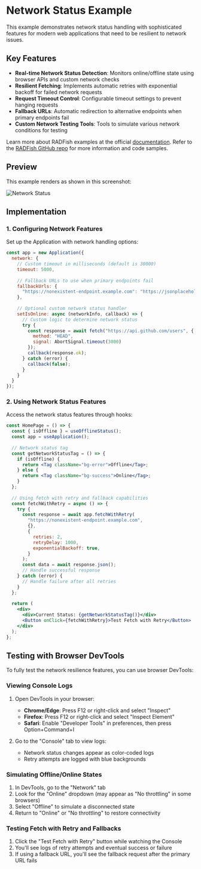 # Network Status Example

This example demonstrates network status handling with sophisticated features for modern web applications that need to be resilient to network issues.

## Key Features

- **Real-time Network Status Detection**: Monitors online/offline state using browser APIs and custom network checks
- **Resilient Fetching**: Implements automatic retries with exponential backoff for failed network requests
- **Request Timeout Control**: Configurable timeout settings to prevent hanging requests
- **Fallback URLs**: Automatic redirection to alternative endpoints when primary endpoints fail
- **Custom Network Testing Tools**: Tools to simulate various network conditions for testing

Learn more about RADFish examples at the official [documentation](https://nmfs-radfish.github.io/radfish/developer-documentation/examples-and-templates#examples). Refer to the [RADFish GitHub repo](https://nmfs-radfish.github.io/radfish/) for more information and code samples.

## Preview

This example renders as shown in this screenshot:

![Network Status](./src/assets/network-status.png)

## Implementation

### 1. Configuring Network Features

Set up the Application with network handling options:

```jsx
const app = new Application({
  network: {
    // Custom timeout in milliseconds (default is 30000)
    timeout: 5000,
    
    // Fallback URLs to use when primary endpoints fail
    fallbackUrls: {
      "https://nonexistent-endpoint.example.com": "https://jsonplaceholder.typicode.com/users"
    },
    
    // Optional custom network status handler
    setIsOnline: async (networkInfo, callback) => {
      // Custom logic to determine network status
      try {
        const response = await fetch("https://api.github.com/users", {
          method: "HEAD",
          signal: AbortSignal.timeout(3000)
        });
        callback(response.ok);
      } catch (error) {
        callback(false);
      }
    }
  }
});
```

### 2. Using Network Status Features

Access the network status features through hooks:

```jsx
const HomePage = () => {
  const { isOffline } = useOfflineStatus();
  const app = useApplication();
  
  // Network status tag
  const getNetworkStatusTag = () => {
    if (isOffline) {
      return <Tag className="bg-error">Offline</Tag>;
    } else {
      return <Tag className="bg-success">Online</Tag>;
    }
  };
  
  // Using fetch with retry and fallback capabilities
  const fetchWithRetry = async () => {
    try {
      const response = await app.fetchWithRetry(
        "https://nonexistent-endpoint.example.com",
        {},
        {
          retries: 2,
          retryDelay: 1000,
          exponentialBackoff: true,
        }
      );
      const data = await response.json();
      // Handle successful response
    } catch (error) {
      // Handle failure after all retries
    }
  };
  
  return (
    <div>
      <div>Current Status: {getNetworkStatusTag()}</div>
      <Button onClick={fetchWithRetry}>Test Fetch with Retry</Button>
    </div>
  );
};
```

## Testing with Browser DevTools

To fully test the network resilience features, you can use browser DevTools:

### Viewing Console Logs

1. Open DevTools in your browser:
   - **Chrome/Edge**: Press F12 or right-click and select "Inspect"
   - **Firefox**: Press F12 or right-click and select "Inspect Element"
   - **Safari**: Enable "Developer Tools" in preferences, then press Option+Command+I

2. Go to the "Console" tab to view logs:
   - Network status changes appear as color-coded logs
   - Retry attempts are logged with blue backgrounds

### Simulating Offline/Online States

1. In DevTools, go to the "Network" tab
2. Look for the "Online" dropdown (may appear as "No throttling" in some browsers)
3. Select "Offline" to simulate a disconnected state
4. Return to "Online" or "No throttling" to restore connectivity

### Testing Fetch with Retry and Fallbacks

1. Click the "Test Fetch with Retry" button while watching the Console
2. You'll see logs of retry attempts and eventual success or failure
3. If using a fallback URL, you'll see the fallback request after the primary URL fails
